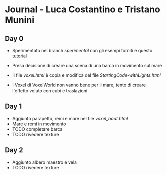 # Journal - Luca Costantino e Tristano Munini

## Day 0
* Sperimentato nel branch *sperimental* con gli esempi forniti e questo [tutorial](https://threejsfundamentals.org/threejs/lessons/threejs-voxel-geometry.html)
* Presa decisione di creare una scena di una barca in movimento sul mare
* Il file *voxel.html* è copia e modifica del file *StartingCode-withLights.html*

* I Voxel di VoxelWorld non vanno bene per il mare, tento di creare l'effetto voluto con cubi e traslazioni


## Day 1
* Aggiunto parapetto, remi e mare nel file *voxel_boat.html*
* Mare e remi in movimento
* TODO completare barca
* TODO rivedere texture


## Day 2
* Aggiunto albero maestro e vela
* TODO rivedere texture